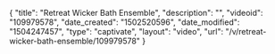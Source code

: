 {
    "title": "Retreat Wicker Bath Ensemble",
    "description": "",
    "videoid": "109979578",
    "date_created": "1502520596",
    "date_modified": "1504247457",
    "type": "captivate",
    "layout": "video",
    "url": "\/v\/retreat-wicker-bath-ensemble\/109979578"
}